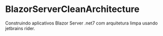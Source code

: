# BlazorServerCleanArchitecture
Construindo aplicativos Blazor Server  .net7 com arquitetura limpa usando jetbrains rider.
